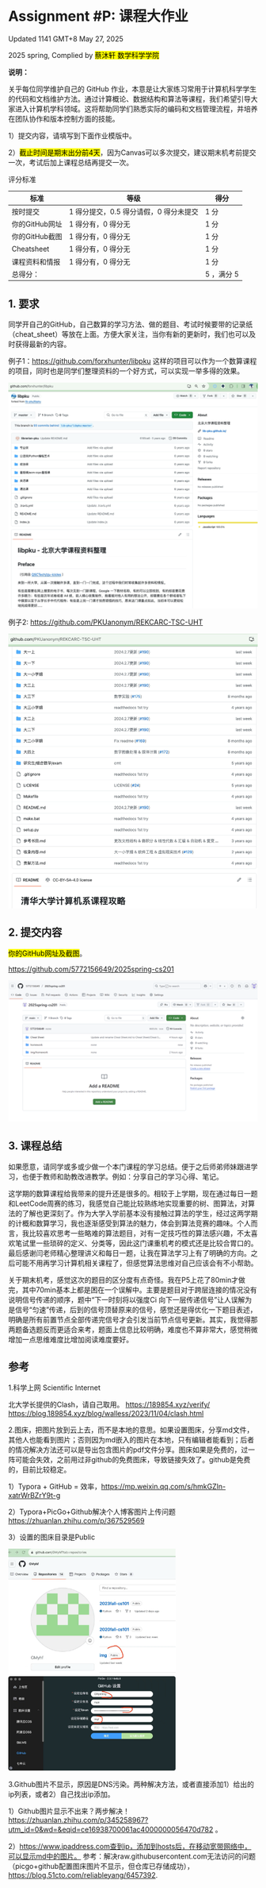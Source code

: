 # Assignment #P: 课程大作业

Updated 1141 GMT+8 May 27, 2025

2025 spring, Complied by <mark>蔡沐轩 数学科学学院</mark>



**说明：**

关乎每位同学维护自己的 GitHub 作业，本意是让大家练习常用于计算机科学学生的代码和文档维护方法。通过计算概论、数据结构和算法等课程，我们希望引导大家进入计算机学科领域。这将帮助同学们熟悉实际的编码和文档管理流程，并培养在团队协作和版本控制方面的技能。

1）提交内容，请填写到下面作业模版中。

2）<mark>截止时间是期末出分前4天</mark>，因为Canvas可以多次提交，建议期末机考前提交一次，考试后加上课程总结再提交一次。



评分标准

| 标准           | 等级                                   | 得分       |
| -------------- | -------------------------------------- | ---------- |
| 按时提交       | 1 得分提交，0.5 得分请假，0 得分未提交 | 1 分       |
| 你的GitHub网址 | 1 得分有，0 得分无                     | 1 分       |
| 你的GitHub截图 | 1 得分有，0 得分无                     | 1 分       |
| Cheatsheet     | 1 得分有，0 得分无                     | 1 分       |
| 课程资料和情报 | 1 得分有，0 得分无                     | 1 分       |
| 总得分：       |                                        | 5 ，满分 5 |



## 1. 要求

同学开自己的GitHub，自己数算的学习方法、做的题目、考试时候要带的记录纸（cheat_sheet）等放在上面。方便大家关注，当你有新的更新时，我们也可以及时获得最新的内容。

例子1：https://github.com/forxhunter/libpku 这样的项目可以作为一个数算课程的项目，同时也是同学们整理资料的一个好方式，可以实现一举多得的效果。



![image-20240219114316139](https://raw.githubusercontent.com/GMyhf/img/main/img/image-20240219114316139.png)





例子2: https://github.com/PKUanonym/REKCARC-TSC-UHT

![image-20240219114436829](https://raw.githubusercontent.com/GMyhf/img/main/img/image-20240219114436829.png)



## 2. 提交内容

<mark>你的GitHub网址及截图</mark>。

https://github.com/5772156649/2025spring-cs201

![](../img/homework/assignmentP/1.png)



## 3. 课程总结

如果愿意，请同学或多或少做一个本门课程的学习总结。便于之后师弟师妹跟进学习，也便于教师和助教改进教学。例如：分享自己的学习心得、笔记。

这学期的数算课程给我带来的提升还是很多的。相较于上学期，现在通过每日一题和LeetCode周赛的练习，我感觉自己能比较熟练地实现重要的树、图算法，对算法的了解也更深刻了。作为大学入学前基本没有接触过算法的学生，经过这两学期的计概和数算学习，我也逐渐感受到算法的魅力，体会到算法竞赛的趣味。个人而言，我比较喜欢思考一些略难的算法题目，对有一定技巧性的算法感兴趣，不太喜欢笔试里一些琐碎的定义、分类等，因此这门课重机考的模式还是比较合胃口的。最后感谢闫老师精心整理讲义和每日一题，让我在算法学习上有了明确的方向。之后可能不用再学习计算机相关课程了，但感觉算法思维对自己应该会有不小帮助。

关于期末机考，感觉这次的题目的区分度有点奇怪。我在P5上花了80min才做完，其中70min基本上都是困在一个误解中。主要是题目对于跨层连接的情况没有说明信号传递的顺序，题中“下一时刻将以强度Ci 向下一层传递信号”让人误解为是信号“匀速”传递，后到的信号顶替原来的信号，感觉还是得优化一下题目表述，明确是所有前置节点全部传递完信号才会引发当前节点信号更新。其实，我觉得那两题备选题反而更适合来考，题面上信息比较明确，难度也不算非常大，感觉稍微增加一点思维难度比增加阅读难度要好。



## 参考

1.科学上网 Scientific Internet

北大学长提供的Clash，请自己取用。
https://189854.xyz/verify/
https://blog.189854.xyz/blog/walless/2023/11/04/clash.html



2.图床，把图片放到云上去，而不是本地的意思。如果设置图床，分享md文件，其他人也能看到图片；否则因为md嵌入的图片在本地，只有编辑者能看到；后者的情况解决方法还可以是导出包含图片的pdf文件分享。图床如果是免费的，过一阵可能会失效，之前用过非github的免费图床，导致链接失效了。github是免费的，目前比较稳定。

1）Typora + GitHub = 效率，https://mp.weixin.qq.com/s/hmkGZln-xatrWrBZrY9t-g

2）Typora+PicGo+Github解决个人博客图片上传问题 https://zhuanlan.zhihu.com/p/367529569

3）设置的图床目录是Public

<img src="https://raw.githubusercontent.com/GMyhf/img/main/img/image-20240228102834113.png" alt="image-20240228102834113" style="zoom:33%;" />



<img src="https://raw.githubusercontent.com/GMyhf/img/main/img/image-20240228102902018.png" alt="image-20240228102902018" style="zoom:33%;" />





3.Github图片不显示，原因是DNS污染。两种解决方法，或者直接添加1）给出的ip列表，或者2）自己找出ip添加。

1）Github图片显示不出来？两步解决！ https://zhuanlan.zhihu.com/p/345258967?utm_id=0&wd=&eqid=ce16938700061ac4000000056470d782 。

2）https://www.ipaddress.com查到ip，添加到hosts后，在移动宽带网络中，可以显示md中的图片。 参考：解决raw.githubusercontent.com无法访问的问题（picgo+github配置图床图片不显示，但仓库已存储成功），https://blog.51cto.com/reliableyang/6457392.  



